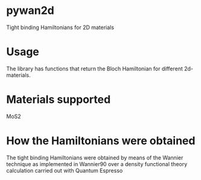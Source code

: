 # pywan2d
Tight binding Hamiltonians for 2D materials

# Usage #
The library has functions that return the Bloch Hamiltonian for different 2d-materials. 

# Materials supported #
MoS2

# How the Hamiltonians were obtained #
The tight binding Hamiltonians were obtained by means of the Wannier technique as implemented in Wannier90 over a density functional theory calculation carried out with Quantum Espresso
